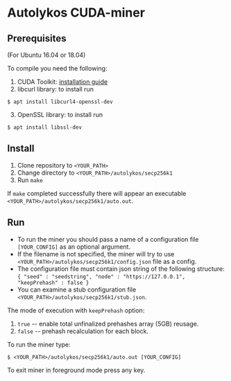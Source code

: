 # Autolykos CUDA-miner

## Prerequisites
(For Ubuntu 16.04 or 18.04)

To compile you need the following:

1. CUDA Toolkit: [installation guide](https://docs.nvidia.com/cuda/cuda-installation-guide-linux/index.html)
2. libcurl library: to install run
```
$ apt install libcurl4-openssl-dev
```
3. OpenSSL library: to install run
```
$ apt install libssl-dev
```

## Install

1. Clone repository to `<YOUR_PATH>`
2. Change directory to `<YOUR_PATH>/autolykos/secp256k1`
3. Run `make`

If `make` completed successfully there will appear an executable
`<YOUR_PATH>/autolykos/secp256k1/auto.out`.

## Run

- To run the miner you should pass a name of a configuration file `[YOUR_CONFIG]` as an optional argument.
- If the filename is not specified, the miner will try to use `<YOUR_PATH>/autolykos/secp256k1/config.json` file as a config.
- The configuration file must contain json string of the following structure:
`{ "seed" : "seedstring", "node" : "https://127.0.0.1", "keepPrehash" : false }`
- You can examine a stub configuration file `<YOUR_PATH>/autolykos/secp256k1/stub.json`.

The mode of execution with `keepPrehash` option:
1. `true` -- enable total unfinalized prehashes array (5GB) reusage.
2. `false` -- prehash recalculation for each block.

To run the miner type:
```
$ <YOUR_PATH>/autolykos/secp256k1/auto.out [YOUR_CONFIG]
```

To exit miner in foreground mode press any key.
